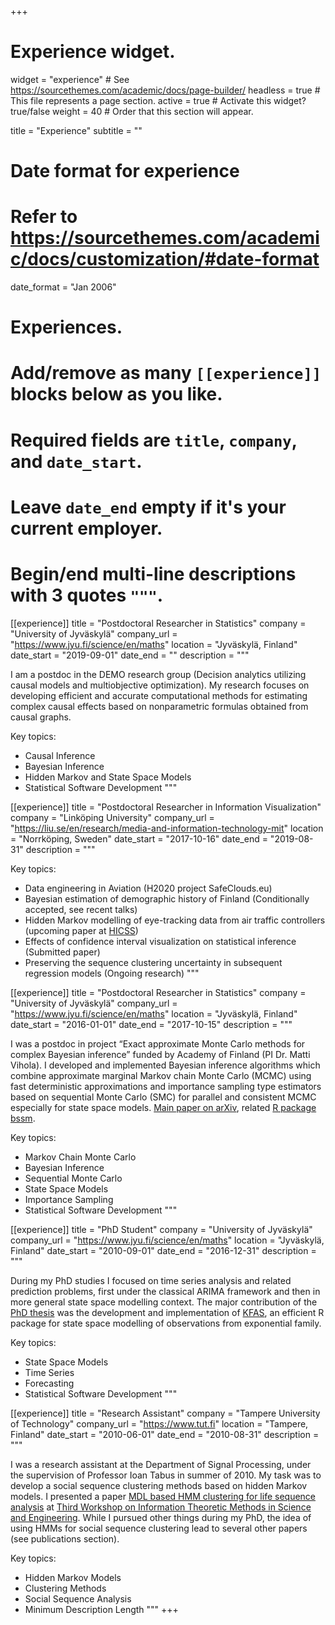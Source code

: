 +++
# Experience widget.
widget = "experience"  # See https://sourcethemes.com/academic/docs/page-builder/
headless = true  # This file represents a page section.
active = true  # Activate this widget? true/false
weight = 40  # Order that this section will appear.

title = "Experience"
subtitle = ""

# Date format for experience
#   Refer to https://sourcethemes.com/academic/docs/customization/#date-format
date_format = "Jan 2006"

# Experiences.
#   Add/remove as many `[[experience]]` blocks below as you like.
#   Required fields are `title`, `company`, and `date_start`.
#   Leave `date_end` empty if it's your current employer.
#   Begin/end multi-line descriptions with 3 quotes `"""`.
[[experience]]
  title = "Postdoctoral Researcher in Statistics"
  company = "University of Jyväskylä"
  company_url = "https://www.jyu.fi/science/en/maths"
  location = "Jyväskylä, Finland"
  date_start = "2019-09-01"
  date_end = ""
  description = """
  
I am a postdoc in the DEMO research group (Decision analytics utilizing causal models and multiobjective optimization). My research focuses on developing efficient and accurate computational methods for estimating complex causal effects based on nonparametric formulas obtained from causal graphs.
  
  Key topics:
  * Causal Inference
  * Bayesian Inference
  * Hidden Markov and State Space Models
  * Statistical Software Development
  """

[[experience]]
  title = "Postdoctoral Researcher in Information Visualization"
  company = "Linköping University"
  company_url = "https://liu.se/en/research/media-and-information-technology-mit"
  location = "Norrköping, Sweden"
  date_start = "2017-10-16"
  date_end = "2019-08-31"
  description = """
  
  Key topics:
  * Data engineering in Aviation (H2020 project SafeClouds.eu)
  * Bayesian estimation of demographic history of Finland (Conditionally accepted, see recent talks)
  * Hidden Markov modelling of eye-tracking data from air traffic controllers (upcoming paper at [HICSS](https://hicss.hawaii.edu/))
  * Effects of confidence interval visualization on statistical inference (Submitted paper)
  * Preserving the sequence clustering uncertainty in subsequent regression models (Ongoing research)
  """
  
[[experience]]
  title = "Postdoctoral Researcher in Statistics"
  company = "University of Jyväskylä"
  company_url = "https://www.jyu.fi/science/en/maths"
  location = "Jyväskylä, Finland"
  date_start = "2016-01-01"
  date_end = "2017-10-15"
  description = """
  
  I was a postdoc in project “Exact approximate Monte Carlo methods for complex Bayesian inference” funded by Academy of Finland (PI Dr. Matti Vihola). I developed and implemented Bayesian inference algorithms which combine approximate marginal Markov chain Monte Carlo (MCMC) using fast deterministic approximations and importance sampling type estimators based on sequential Monte Carlo (SMC) for parallel and consistent MCMC especially for state space models. [Main paper on arXiv](https://arxiv.org/abs/1609.02541), related [R package bssm](https://CRAN.R-project.org/package=bssm).
  
  Key topics:
  * Markov Chain Monte Carlo
  * Bayesian Inference
  * Sequential Monte Carlo
  * State Space Models
  * Importance Sampling
  * Statistical Software Development
"""
  
  
[[experience]]
  title = "PhD Student"
  company = "University of Jyväskylä"
  company_url = "https://www.jyu.fi/science/en/maths"
  location = "Jyväskylä, Finland"
  date_start = "2010-09-01"
  date_end = "2016-12-31"
  description = """
  

During my PhD studies I focused on time series analysis and related prediction problems, first under the classical ARIMA framework and then in more general state space modelling context. The major contribution of the [PhD thesis](https://jyx.jyu.fi/handle/123456789/49043) was the development and implementation of [KFAS](https://CRAN.R-project.org/package=KFAS), an efficient R package for state space modelling of observations from exponential family. 
  
  Key topics:
  * State Space Models
  * Time Series
  * Forecasting
  * Statistical Software Development
  """


[[experience]]
  title = "Research Assistant"
  company = "Tampere University of Technology"
  company_url = "https://www.tut.fi"
  location = "Tampere, Finland"
  date_start = "2010-06-01"
  date_end = "2010-08-31"
  description = """
  
I was a research assistant at the Department of Signal Processing, under the supervision of Professor Ioan Tabus in summer of 2010. My task was to develop a social sequence clustering methods based on hidden Markov models. I presented a paper [MDL based HMM clustering for life sequence analysis](http://sp.cs.tut.fi/WITMSE10/Proceedings/WITMSE2010_Papers/WITMSEHelskeEerolaTabus-1.pdf) at [Third Workshop on Information Theoretic Methods in Science and Engineering](http://sp.cs.tut.fi/WITMSE10/). While I pursued other things during my PhD, the idea of using HMMs for social sequence clustering lead to several other papers (see publications section).
  
  Key topics:
  * Hidden Markov Models
  * Clustering Methods
  * Social Sequence Analysis
  * Minimum Description Length
  """
+++
